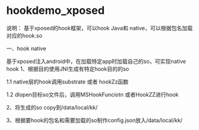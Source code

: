 # hookdemo_xposed
说明：
     基于xposed的hook框架，可以hook Java和 native，可以根据包名加载对应的hook.so

一、hook native

基于xposed注入android中，在加载特定app时加载自己的so，可实现native hook
1、根据目的使用JNI生成有特定hook目的的so

   1.1 native层的hook调用substrate 或者 hookZz函数
   
   1.2 dlopen目标so文件后，调用MSHookFunciotn 或者HookZZ进行hook
   
2、将生成的so copy到/data/local/kk/

3、根据要hook的包名和需要加载的so制作config.json放入/data/local/kk/

